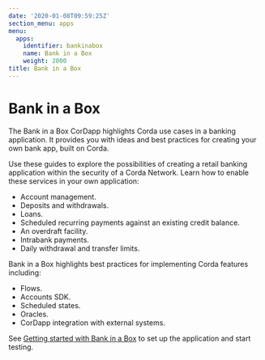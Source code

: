 ```yaml
---
date: '2020-01-08T09:59:25Z'
section_menu: apps
menu:
  apps:
    identifier: bankinabox
    name: Bank in a Box
    weight: 2000
title: Bank in a Box
---
```


# Bank in a Box

The Bank in a Box CorDapp highlights Corda use cases in a banking application. It provides you with ideas and best practices for creating your own bank app, built on Corda.

Use these guides to explore the possibilities of creating a retail banking application within the security of a Corda Network. Learn how to enable these services in your own application:

- Account management.
- Deposits and withdrawals.
- Loans.
- Scheduled recurring payments against an existing credit balance.
- An overdraft facility.
- Intrabank payments.
- Daily withdrawal and transfer limits.

Bank in a Box highlights best practices for implementing Corda features including:

- Flows.
- Accounts SDK.
- Scheduled states.
- Oracles.
- CorDapp integration with external systems.

See [Getting started with Bank in a Box](../../../en/apps/bankinabox/getting-started.md) to set up the application and start testing.
